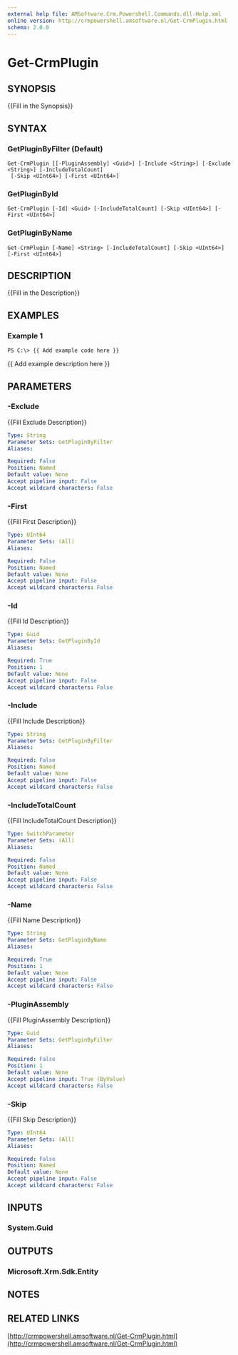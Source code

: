 ```yaml
---
external help file: AMSoftware.Crm.Powershell.Commands.dll-Help.xml
online version: http://crmpowershell.amsoftware.nl/Get-CrmPlugin.html
schema: 2.0.0
---
```


# Get-CrmPlugin

## SYNOPSIS
{{Fill in the Synopsis}}

## SYNTAX

### GetPluginByFilter (Default)
```
Get-CrmPlugin [[-PluginAssembly] <Guid>] [-Include <String>] [-Exclude <String>] [-IncludeTotalCount]
 [-Skip <UInt64>] [-First <UInt64>]
```

### GetPluginById
```
Get-CrmPlugin [-Id] <Guid> [-IncludeTotalCount] [-Skip <UInt64>] [-First <UInt64>]
```

### GetPluginByName
```
Get-CrmPlugin [-Name] <String> [-IncludeTotalCount] [-Skip <UInt64>] [-First <UInt64>]
```

## DESCRIPTION
{{Fill in the Description}}

## EXAMPLES

### Example 1
```
PS C:\> {{ Add example code here }}
```

{{ Add example description here }}

## PARAMETERS

### -Exclude
{{Fill Exclude Description}}

```yaml
Type: String
Parameter Sets: GetPluginByFilter
Aliases: 

Required: False
Position: Named
Default value: None
Accept pipeline input: False
Accept wildcard characters: False
```

### -First
{{Fill First Description}}

```yaml
Type: UInt64
Parameter Sets: (All)
Aliases: 

Required: False
Position: Named
Default value: None
Accept pipeline input: False
Accept wildcard characters: False
```

### -Id
{{Fill Id Description}}

```yaml
Type: Guid
Parameter Sets: GetPluginById
Aliases: 

Required: True
Position: 1
Default value: None
Accept pipeline input: False
Accept wildcard characters: False
```

### -Include
{{Fill Include Description}}

```yaml
Type: String
Parameter Sets: GetPluginByFilter
Aliases: 

Required: False
Position: Named
Default value: None
Accept pipeline input: False
Accept wildcard characters: False
```

### -IncludeTotalCount
{{Fill IncludeTotalCount Description}}

```yaml
Type: SwitchParameter
Parameter Sets: (All)
Aliases: 

Required: False
Position: Named
Default value: None
Accept pipeline input: False
Accept wildcard characters: False
```

### -Name
{{Fill Name Description}}

```yaml
Type: String
Parameter Sets: GetPluginByName
Aliases: 

Required: True
Position: 1
Default value: None
Accept pipeline input: False
Accept wildcard characters: False
```

### -PluginAssembly
{{Fill PluginAssembly Description}}

```yaml
Type: Guid
Parameter Sets: GetPluginByFilter
Aliases: 

Required: False
Position: 1
Default value: None
Accept pipeline input: True (ByValue)
Accept wildcard characters: False
```

### -Skip
{{Fill Skip Description}}

```yaml
Type: UInt64
Parameter Sets: (All)
Aliases: 

Required: False
Position: Named
Default value: None
Accept pipeline input: False
Accept wildcard characters: False
```

## INPUTS

### System.Guid


## OUTPUTS

### Microsoft.Xrm.Sdk.Entity


## NOTES

## RELATED LINKS

[http://crmpowershell.amsoftware.nl/Get-CrmPlugin.html](http://crmpowershell.amsoftware.nl/Get-CrmPlugin.html)

